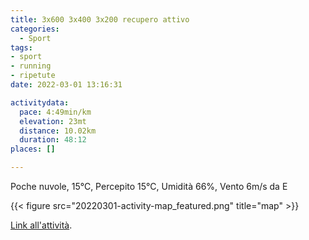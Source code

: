 ```yaml
---
title: 3x600 3x400 3x200 recupero attivo
categories: 
  - Sport
tags: 
- sport
- running
- ripetute
date: 2022-03-01 13:16:31

activitydata:
  pace: 4:49min/km
  elevation: 23mt
  distance: 10.02km
  duration: 48:12
places: []

---
```


Poche nuvole, 15°C, Percepito 15°C, Umidità 66%, Vento 6m/s da E

<!--more-->

{{<  figure src="20220301-activity-map_featured.png" title="map" >}}

[Link all'attività](https://strava.com/activities/6755987051).
